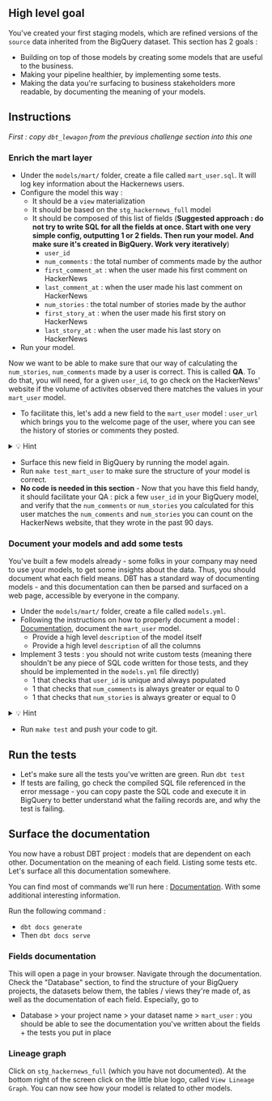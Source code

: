 ## High level goal

You've created your first staging models, which are refined versions of the `source` data inherited from the BigQuery dataset. This section has 2 goals :
- Building on top of those models by creating some models that are useful to the business.
- Making your pipeline healthier, by implementing some tests.
- Making the data you're surfacing to business stakeholders more readable, by documenting the meaning of your models.

## Instructions

_First : copy `dbt_lewagon` from the previous challenge section into this one_

### Enrich the mart layer

- Under the `models/mart/` folder, create a file called `mart_user.sql`. It will log key information about the Hackernews users.
- Configure the model this way :
  - It should be a `view` materialization
  - It should be based on the `stg_hackernews_full` model
  - It should be composed of this list of fields (**Suggested approach : do not try to write SQL for all the fields at once. Start with one very simple config, outputting 1 or 2 fields. Then run your model. And make sure it's created in BigQuery. Work very iteratively**)
    - `user_id`
    - `num_comments` : the total number of comments made by the author
    - `first_comment_at` : when the user made his first comment on HackerNews
    - `last_comment_at` :  when the user made his last comment on HackerNews
    - `num_stories` :  the total number of stories made by the author
    - `first_story_at` :  when the user made his first story on HackerNews
    - `last_story_at` : when the user made his last story on HackerNews
- Run your model.

Now we want to be able to make sure that our way of calculating the `num_stories`, `num_comments` made by a user is correct. This is called **QA**. To do that, you will need, for a given `user_id`, to go check on the HackerNews' website if the volume of activites observed there matches the values in your `mart_user` model.

- To facilitate this, let's add a new field to the `mart_user` model : `user_url` which brings you to the welcome page of the user, where you can see the history of stories or comments they posted.
<details>
<summary markdown='span'>💡 Hint</summary>
  This URL looks something like this : `https://news.ycombinator.com/user?id=`
</details>

- Surface this new field in BigQuery by running the model again.
- Run `make test_mart_user` to make sure the structure of your model is correct.
- **No code is needed in this section** - Now that you have this field handy, it should facilitate your QA : pick a few `user_id` in your BigQuery model, and verify that the `num_comments` or `num_stories` you calculated for this user matches the `num_comments` and `num_stories` you can count on the HackerNews website, that they wrote in the past 90 days.

### Document your models and add some tests

You've built a few models already - some folks in your company may need to use your models, to get some insights about the data. Thus, you should document what each field means. DBT has a standard way of documenting models - and this documentation can then be parsed and surfaced on a web page, accessible by everyone in the company.

- Under the  `models/mart/` folder, create a file called `models.yml`.
- Following the instructions on how to properly document a model : [Documentation](https://docs.getdbt.com/docs/building-a-dbt-project/documentation), document the `mart_user` model.
  - Provide a high level `description` of the model itself
  - Provide a high level `description` of all the columns
- Implement 3 tests : you should not write custom tests (meaning there shouldn't be any piece of SQL code written for those tests, and they should be implemented in the `models.yml` file directly)
  - 1 that checks that `user_id` is unique and always populated
  - 1 that checks that `num_comments` is always greater or equal to 0
  - 1 that checks that `num_stories` is always greater or equal to 0
 <details>
  <summary markdown='span'>💡 Hint</summary>
    For the "always greater or equal to 0", check on the internet : you will need to install a DBT package that enables you to very simply configure this type of test : [dbt_utils](https://hub.getdbt.com/dbt-labs/dbt_utils/0.8.6/). Install the 0.8.6 version. You'll need to create a `packages.yml` file at the same level as the `dbt_project.yml` file.
  </details>

- Run `make test` and push your code to git.


## Run the tests

- Let's make sure all the tests you've written are green. Run `dbt test`
- If tests are failing, go check the compiled SQL file referenced in the error message - you can copy paste the SQL code and execute it in BigQuery to better understand what the failing records are, and why the test is failing.


## Surface the documentation

You now have a robust DBT project : models that are dependent on each other. Documentation on the meaning of each field. Listing some tests etc. Let's surface all this documentation somewhere.

You can find most of commands we'll run here : [Documentation](https://docs.getdbt.com/reference/commands/cmd-docs). With some additional interesting information.

Run the following command :

- `dbt docs generate`
- Then `dbt docs serve`

### Fields documentation

This will open a page in your browser. Navigate through the documentation. Check the "Database" section, to find the structure of your BigQuery projects, the datasets below them, the tables / views they're made of, as well as the documentation of each field. Especially, go to
- Database > your project name > your dataset name > `mart_user` : you should be able to see the documentation you've written about the fields + the tests you put in place


### Lineage graph

Click on `stg_hackernews_full` (which you have not documented). At the bottom right of the screen click on the little blue logo, called `View Lineage Graph`. You can now see how your model is related to other models.
